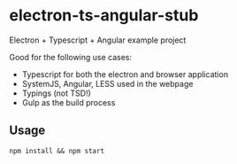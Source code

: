 # electron-ts-angular-stub
Electron + Typescript + Angular example project

Good for the following use cases:
- Typescript for both the electron and browser application
- SystemJS, Angular, LESS used in the webpage
- Typings (not TSD!)
- Gulp as the build process

## Usage
```
npm install && npm start
```